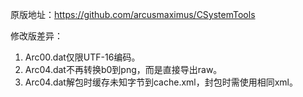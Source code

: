 原版地址：https://github.com/arcusmaximus/CSystemTools

修改版差异：
1. Arc00.dat仅限UTF-16编码。
2. Arc04.dat不再转换b0到png，而是直接导出raw。
3. Arc04.dat解包时缓存未知字节到cache.xml，封包时需使用相同xml。
